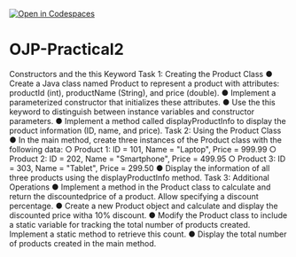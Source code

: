 [![Open in Codespaces](https://classroom.github.com/assets/launch-codespace-2972f46106e565e64193e422d61a12cf1da4916b45550586e14ef0a7c637dd04.svg)](https://classroom.github.com/open-in-codespaces?assignment_repo_id=17526766)
# OJP-Practical2
Constructors and the this Keyword
Task 1: Creating the Product Class
● Create a Java class named Product to represent a product with attributes:
productId (int), productName (String), and price (double).
● Implement a parameterized constructor that initializes these attributes.
● Use the this keyword to distinguish between instance variables and constructor
parameters.
● Implement a method called displayProductInfo to display the product
information (ID, name, and price).
Task 2: Using the Product Class
● In the main method, create three instances of the Product class with the
following data:
○ Product 1: ID = 101, Name = "Laptop", Price = 999.99
○ Product 2: ID = 202, Name = "Smartphone", Price = 499.95
○ Product 3: ID = 303, Name = "Tablet", Price = 299.50
● Display the information of all three products using the displayProductInfo
method.
Task 3: Additional Operations
● Implement a method in the Product class to calculate and return the discountedprice of a product. Allow specifying a discount percentage.
● Create a new Product object and calculate and display the discounted price witha 10% discount.
● Modify the Product class to include a static variable for tracking the total number
of products created. Implement a static method to retrieve this count.
● Display the total number of products created in the main method.
